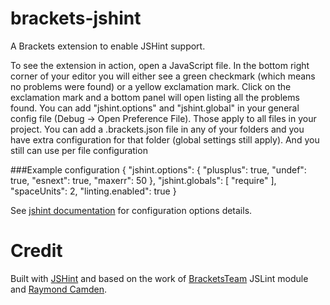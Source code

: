 brackets-jshint
=================

A Brackets extension to enable JSHint support. 

To see the extension in action, open a JavaScript file. In the bottom right corner of your editor you will either see a green checkmark (which means no problems were found) or a yellow exclamation mark. Click on the exclamation mark and a bottom panel will open listing all the problems found.
You can add "jshint.options" and "jshint.global" in your general config file (Debug -> Open Preference File). Those apply to all files in your project. You can add a .brackets.json file in any of your folders and you have extra configuration for that folder (global settings still apply). And you still can use per file configuration

###Example configuration 
        {
          "jshint.options": {
            "plusplus": true,
            "undef": true,
            "esnext": true,
            "maxerr": 50
          },
          "jshint.globals": [
            "require"
          ],
          "spaceUnits": 2,
          "linting.enabled": true
        }

See [jshint documentation](http://www.jshint.com/docs/) for configuration options details.

Credit
=====
Built with [JSHint](http://www.jshint.com/) and based on the work of [BracketsTeam](http://brackets.io) JSLint module and [Raymond Camden](https://github.com/cfjedimaster). 
